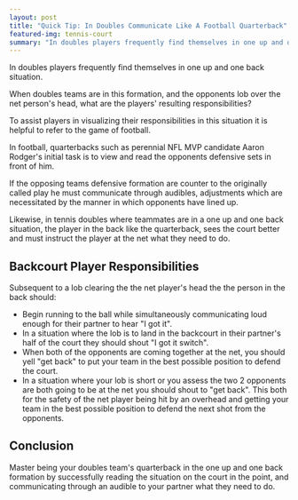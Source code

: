 ```yaml
---
layout: post
title: "Quick Tip: In Doubles Communicate Like A Football Quarterback"
featured-img: tennis-court
summary: "In doubles players frequently find themselves in one up and one back situation."
---
```


In doubles players frequently find themselves in one up and one back situation.

When doubles teams are in this formation, and the opponents lob over the net person's head, what are the players' resulting responsibilities?

To assist players in visualizing their responsibilities in this situation it is helpful to refer to the game of football.

In football, quarterbacks such as perennial NFL MVP candidate Aaron Rodger's initial task is to view and read the opponents defensive sets in front of him.

If the opposing teams defensive formation are counter to the originally called play he must communicate through audibles, adjustments which are necessitated by the manner in which opponents have lined up.

Likewise, in tennis doubles where teammates are in a one up and one back situation, the player in the back like the quarterback, sees the court better and must instruct the player at the net what they need to do.

## Backcourt Player Responsibilities

Subsequent to a lob clearing the the net player's head the the person in the back should:

* Begin running to the ball while simultaneously communicating loud enough for their partner to hear "I got it".
* In a situation where the lob is to land in the backcourt in their partner's half of the court they should shout "I got it switch".
* When both of the opponents are coming together at the net, you should yell "get back" to put your team in the best possible position to defend the court.
* In a situation where your lob is short or you assess the two 2 opponents are both going to be at the net you should shout to "get back". This  both for the safety of the net player being hit by an overhead and getting your team in the best possible position to defend the next shot from the opponents.

## Conclusion

Master being your doubles team's quarterback in the one up and one back formation by successfully reading the situation on the court in the point, and communicating through an audible to your partner what they need to do.
